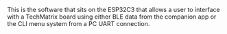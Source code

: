 This is the software that sits on the ESP32C3 that allows a user to interface with a TechMatrix board using either BLE data from the companion app or the CLI menu system from a PC UART connection.
